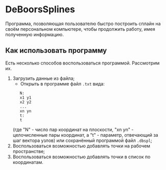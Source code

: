 # DeBoorsSplines
Программа, позволяющая пользователю быстро построить сплайн на своём персональном компьютере, чтобы продолжить работу, имея полученную информацию.

## Как использовать программу
Есть несколько способов воспользоваться программой. Рассмотрим их.
1. Загрузить данные из файла;
   - Открыть в программе файл ```.txt``` вида:
   ```
      N:
      x1 y1
      x2 y2
      ...
      xn yn
      t:
      t
   ```
   (где "N" - число пар координат на плоскости, "xn yn" - целочисленные пары координат, а "t" - параметр, отвечающий за шаг вектора узлов) или сохранённый программой файл ```.dbspl```;
2. Воспользоваться возможностью добавлять точки на рабочем пространстве;
3. Воспользоваться возможностью добавлять точки в список по координатам.